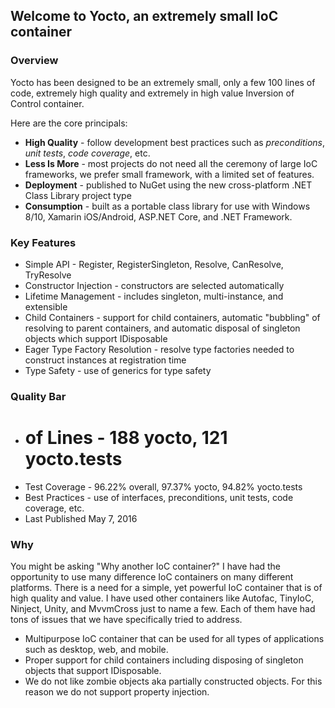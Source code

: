 ## Welcome to Yocto, an extremely small IoC container

### Overview ###

Yocto has been designed to be an extremely small, only a few 100 lines of code, extremely high quality and extremely in high value Inversion of Control container.

Here are the core principals:

* **High Quality** - follow development best practices such as *preconditions*, *unit tests*, *code coverage*, etc.
* **Less Is More** - most projects do not need all the ceremony of large IoC frameworks, we prefer small framework, with a limited set of features.
* **Deployment** - published to NuGet using the new cross-platform .NET Class Library project type
* **Consumption** - built as a portable class library for use with Windows 8/10, Xamarin iOS/Android, ASP.NET Core, and .NET Framework.

### Key Features ###

* Simple API - Register, RegisterSingleton, Resolve, CanResolve, TryResolve
* Constructor Injection - constructors are selected automatically
* Lifetime Management - includes singleton, multi-instance, and extensible
* Child Containers - support for child containers, automatic "bubbling" of resolving to parent containers, and automatic disposal of singleton objects which support IDisposable
* Eager Type Factory Resolution - resolve type factories needed to construct instances at registration time
* Type Safety - use of generics for type safety

### Quality Bar ###

* # of Lines - 188 yocto, 121 yocto.tests
* Test Coverage - 96.22% overall, 97.37% yocto, 94.82% yocto.tests
* Best Practices - use of interfaces, preconditions, unit tests, code coverage, etc.
* Last Published May 7, 2016

### Why ###

You might be asking "Why another IoC container?"  I have had the opportunity to use many difference IoC containers on many different platforms. There is a need for a simple, yet powerful IoC container that is of high quality and value. I have used other containers like Autofac, TinyIoC, Ninject, Unity, and MvvmCross just to name a few.  Each of them have had tons of issues that we have specifically tried to address.

* Multipurpose IoC container that can be used for all types of applications such as desktop, web, and mobile.
* Proper support for child containers including disposing of singleton objects that support IDisposable.
* We do not like zombie objects aka partially constructed objects.  For this reason we do not support property injection.
